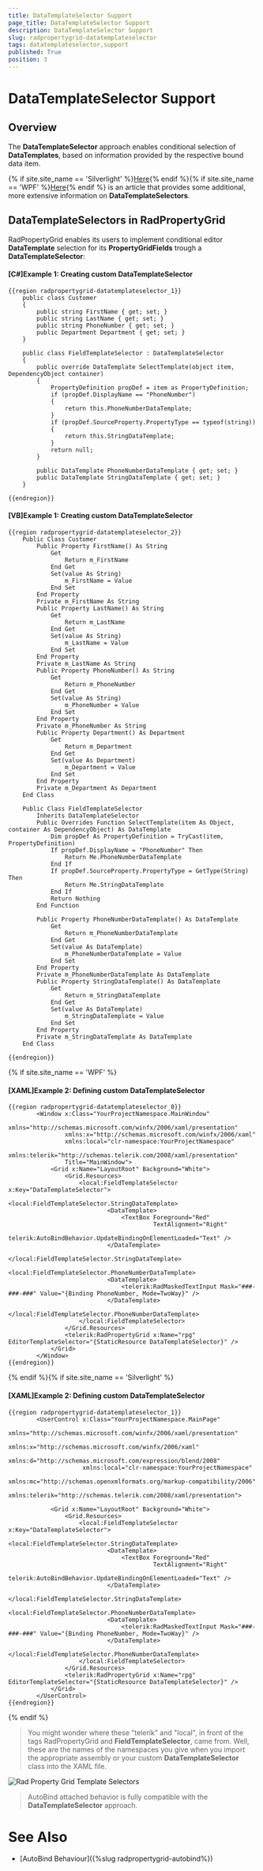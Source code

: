 ```yaml
---
title: DataTemplateSelector Support
page_title: DataTemplateSelector Support
description: DataTemplateSelector Support
slug: radpropertygrid-datatemplateselector
tags: datatemplateselector,support
published: True
position: 3
---
```


# DataTemplateSelector Support



## Overview

The __DataTemplateSelector__ approach enables conditional selection of __DataTemplates__, based on information provided by the respective bound data item. 
         

{% if site.site_name == 'Silverlight' %}[Here](http://www.telerik.com/help/silverlight/gridview-template-selectors-overview.html){% endif %}{% if site.site_name == 'WPF' %}[Here](http://www.telerik.com/help/wpf/gridview-template-selectors-overview.html){% endif %} is an article that provides some additional, more extensive information on __DataTemplateSelectors__.
        

## DataTemplateSelectors in RadPropertyGrid

RadPropertyGrid enables its users to implement conditional editor __DataTemplate__ selection for its __PropertyGridFields__ trough a __DataTemplateSelector__:

#### [C#]Example 1: Creating custom DataTemplateSelector

	{{region radpropertygrid-datatemplateselector_1}}	    
	    public class Customer
	    {
	        public string FirstName { get; set; }
	        public string LastName { get; set; }
	        public string PhoneNumber { get; set; }
	        public Department Department { get; set; }
	    }
	 
	    public class FieldTemplateSelector : DataTemplateSelector
	    {
	        public override DataTemplate SelectTemplate(object item, DependencyObject container)
	        {
	            PropertyDefinition propDef = item as PropertyDefinition;
	            if (propDef.DisplayName == "PhoneNumber")
	            {
	                return this.PhoneNumberDataTemplate;
	            }
	            if (propDef.SourceProperty.PropertyType == typeof(string))
	            {
	                return this.StringDataTemplate;
	            }
	            return null;
	        }
	 
	        public DataTemplate PhoneNumberDataTemplate { get; set; }
	        public DataTemplate StringDataTemplate { get; set; }
	    }
	
	{{endregion}}



#### [VB]Example 1: Creating custom DataTemplateSelector

	{{region radpropertygrid-datatemplateselector_2}}
	    Public Class Customer
	        Public Property FirstName() As String
	            Get
	                Return m_FirstName
	            End Get
	            Set(value As String)
	                m_FirstName = Value
	            End Set
	        End Property
	        Private m_FirstName As String
	        Public Property LastName() As String
	            Get
	                Return m_LastName
	            End Get
	            Set(value As String)
	                m_LastName = Value
	            End Set
	        End Property
	        Private m_LastName As String
	        Public Property PhoneNumber() As String
	            Get
	                Return m_PhoneNumber
	            End Get
	            Set(value As String)
	                m_PhoneNumber = Value
	            End Set
	        End Property
	        Private m_PhoneNumber As String
	        Public Property Department() As Department
	            Get
	                Return m_Department
	            End Get
	            Set(value As Department)
	                m_Department = Value
	            End Set
	        End Property
	        Private m_Department As Department
	    End Class
	
	    Public Class FieldTemplateSelector
	        Inherits DataTemplateSelector
	        Public Overrides Function SelectTemplate(item As Object, container As DependencyObject) As DataTemplate
	            Dim propDef As PropertyDefinition = TryCast(item, PropertyDefinition)
	            If propDef.DisplayName = "PhoneNumber" Then
	                Return Me.PhoneNumberDataTemplate
	            End If
	            If propDef.SourceProperty.PropertyType = GetType(String) Then
	                Return Me.StringDataTemplate
	            End If
	            Return Nothing
	        End Function
	
	        Public Property PhoneNumberDataTemplate() As DataTemplate
	            Get
	                Return m_PhoneNumberDataTemplate
	            End Get
	            Set(value As DataTemplate)
	                m_PhoneNumberDataTemplate = Value
	            End Set
	        End Property
	        Private m_PhoneNumberDataTemplate As DataTemplate
	        Public Property StringDataTemplate() As DataTemplate
	            Get
	                Return m_StringDataTemplate
	            End Get
	            Set(value As DataTemplate)
	                m_StringDataTemplate = Value
	            End Set
	        End Property
	        Private m_StringDataTemplate As DataTemplate
	    End Class
	
	{{endregion}}

{% if site.site_name == 'WPF' %}

#### [XAML]Example 2: Defining custom DataTemplateSelector

	{{region radpropertygrid-datatemplateselector_0}}
			<Window x:Class="YourProjectNamespace.MainWindow"
			        xmlns="http://schemas.microsoft.com/winfx/2006/xaml/presentation"
			        xmlns:x="http://schemas.microsoft.com/winfx/2006/xaml"
			        xmlns:local="clr-namespace:YourProjectNamespace"
			        xmlns:telerik="http://schemas.telerik.com/2008/xaml/presentation"
			        Title="MainWindow">
				<Grid x:Name="LayoutRoot" Background="White">
					<Grid.Resources>
						<local:FieldTemplateSelector x:Key="DataTemplateSelector">
							<local:FieldTemplateSelector.StringDataTemplate>
								<DataTemplate>
									<TextBox Foreground="Red"
									         TextAlignment="Right"
									         telerik:AutoBindBehavior.UpdateBindingOnElementLoaded="Text" />
								</DataTemplate>
							</local:FieldTemplateSelector.StringDataTemplate>
							<local:FieldTemplateSelector.PhoneNumberDataTemplate>
								<DataTemplate>
									<telerik:RadMaskedTextInput Mask="###-###-###" Value="{Binding PhoneNumber, Mode=TwoWay}" />
								</DataTemplate>
							</local:FieldTemplateSelector.PhoneNumberDataTemplate>
						</local:FieldTemplateSelector>
					</Grid.Resources>
					<telerik:RadPropertyGrid x:Name="rpg" EditorTemplateSelector="{StaticResource DataTemplateSelector}" />
				</Grid>
			</Window>
	{{endregion}}

{% endif %}{% if site.site_name == 'Silverlight' %}

#### [XAML]Example 2: Defining custom DataTemplateSelector

	{{region radpropertygrid-datatemplateselector_1}}
			<UserControl x:Class="YourProjectNamespace.MainPage"
			             xmlns="http://schemas.microsoft.com/winfx/2006/xaml/presentation"
			             xmlns:x="http://schemas.microsoft.com/winfx/2006/xaml"
			             xmlns:d="http://schemas.microsoft.com/expression/blend/2008"
			             xmlns:local="clr-namespace:YourProjectNamespace"
			             xmlns:mc="http://schemas.openxmlformats.org/markup-compatibility/2006"
			             xmlns:telerik="http://schemas.telerik.com/2008/xaml/presentation">
	
				<Grid x:Name="LayoutRoot" Background="White">
					<Grid.Resources>
						<local:FieldTemplateSelector x:Key="DataTemplateSelector">
							<local:FieldTemplateSelector.StringDataTemplate>
								<DataTemplate>
									<TextBox Foreground="Red"
									         TextAlignment="Right"
									         telerik:AutoBindBehavior.UpdateBindingOnElementLoaded="Text" />
								</DataTemplate>
							</local:FieldTemplateSelector.StringDataTemplate>
							<local:FieldTemplateSelector.PhoneNumberDataTemplate>
								<DataTemplate>
									<telerik:RadMaskedTextInput Mask="###-###-###" Value="{Binding PhoneNumber, Mode=TwoWay}" />
								</DataTemplate>
							</local:FieldTemplateSelector.PhoneNumberDataTemplate>
						</local:FieldTemplateSelector>
					</Grid.Resources>
					<telerik:RadPropertyGrid x:Name="rpg" EditorTemplateSelector="{StaticResource DataTemplateSelector}" />
				</Grid>
			</UserControl>
	{{endregion}}

{% endif %}

>You might wonder where these "telerik" and "local", in front of the tags RadPropertyGrid and __FieldTemplateSelector__, came from. Well, these are the names of the namespaces you give when you import the appropriate assembly or your custom __DataTemplateSelector__ class into the XAML file.
		  

![Rad Property Grid Template Selectors](images/RadPropertyGrid_Template_Selectors.png)

>AutoBind attached behavior is fully compatible with the __DataTemplateSelector__ approach.
          

# See Also

 * [AutoBind Behaviour]({%slug radpropertygrid-autobind%})
